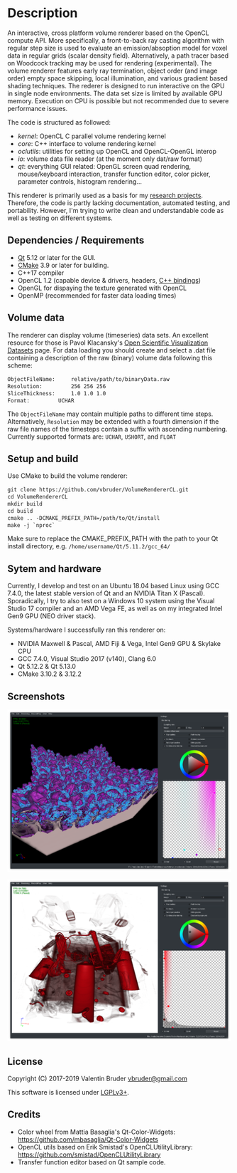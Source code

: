 # Description #

An interactive, cross platform volume renderer based on the OpenCL compute API.
More specifically, a front-to-back ray casting algorithm with regular step size is used to evaluate an emission/absoption model for voxel data in regular grids (scalar density field).
Alternatively, a path tracer based on Woodcock tracking may be used for rendering (experimental).
The volume renderer features early ray termination, object order (and image order) empty space skipping, local illumination, and various gradient based shading techniques.
The rederer is designed to run interactive on the GPU in single node environments.
The data set size is limited by available GPU memory.
Execution on CPU is possible but not recommended due to severe performance issues.

The code is structured as followed:
- *kernel*: OpenCL C parallel volume rendering kernel
- *core*: C++ interface to volume rendering kernel
- *oclutils*: utilities for setting up OpenCL and OpenCL-OpenGL interop
- *io*: volume data file reader (at the moment only dat/raw format)
- *qt*: everything GUI related: OpenGL screen quad rendering, mouse/keyboard interaction, transfer function editor, color picker, parameter controls, histogram rendering... 

This renderer is primarily used as a basis for my [research projects](https://vbruder.github.io).
Therefore, the code is partly lacking documentation, automated testing, and portability.
However, I'm trying to write clean and understandable code as well as testing on different systems.

## Dependencies / Requirements ##

- [Qt](https://www.qt.io) 5.12 or later for the GUI.
- [CMake](https://cmake.org) 3.9 or later for building.
- C++17 compiler
- OpenCL 1.2 (capable device & drivers, headers, [C++ bindings](https://github.com/KhronosGroup/OpenCL-CLHPP/releases))
- OpenGL for dispaying the texture generated with OpenCL
- OpenMP (recommended for faster data loading times)

## Volume data ##

The renderer can display volume (timeseries) data sets.
An excellent resource for those is Pavol Klacansky's [Open Scientific Visualization Datasets](https://klacansky.com/open-scivis-datasets/) page.
For data loading you should create and select a .dat file containing a description of the raw (binary) volume data following this scheme:

```
ObjectFileName: 	relative/path/to/binaryData.raw
Resolution: 		256 256 256 
SliceThickness:		1.0 1.0 1.0
Format: 		UCHAR
```

The `ObjectFileName` may contain multiple paths to different time steps.
Alternatively, `Resolution` may be extended with a fourth dimension if the raw file names of the timesteps contain a suffix with ascending numbering.
Currently supported formats are: `UCHAR`, `USHORT`, and `FLOAT`

## Setup and build ##

Use CMake to build the volume renderer:
```
git clone https://github.com/vbruder/VolumeRendererCL.git
cd VolumeRendererCL
mkdir build
cd build
cmake .. -DCMAKE_PREFIX_PATH=/path/to/Qt/install
make -j `nproc`
```
Make sure to replace the CMAKE_PREFIX_PATH with the path to your Qt install directory, e.g. ```/home/username/Qt/5.11.2/gcc_64/```

## Sytem and hardware ##

Currently, I develop and test on an Ubuntu 18.04 based Linux using GCC 7.4.0, the latest stable version of Qt and an NVIDIA Titan X (Pascal).
Sporadically, I try to also test on a Windows 10 system using the Visual Studio 17 compiler and an AMD Vega FE, as well as on my integrated Intel Gen9 GPU (NEO driver stack).

Systems/hardware I successfully ran this renderer on: 
* NVIDIA Maxwell & Pascal, AMD Fiji & Vega, Intel Gen9 GPU & Skylake CPU
* GCC 7.4.0, Visual Studio 2017 (v140), Clang 6.0
* Qt 5.12.2 & Qt 5.13.0
* CMake 3.10.2 & 3.12.2

## Screenshots ##

![2019-05-02-richtmyer](https://github.com/vbruder/VolumeRendererCL/blob/develop/screenshots/2019-05-02-richtmyer_meshkov.png)

![2019-05-02-backpack](https://github.com/vbruder/VolumeRendererCL/blob/develop/screenshots/2019-05-02-backpack.png)

## License ##

Copyright (C) 2017-2019 Valentin Bruder vbruder@gmail.com

This software is licensed under [LGPLv3+](https://www.gnu.org/licenses/lgpl-3.0.en.html).

## Credits ##
	
  * Color wheel from Mattia Basaglia's Qt-Color-Widgets: https://github.com/mbasaglia/Qt-Color-Widgets
  * OpenCL utils based on Erik Smistad's OpenCLUtilityLibrary: https://github.com/smistad/OpenCLUtilityLibrary
  * Transfer function editor based on Qt sample code.
